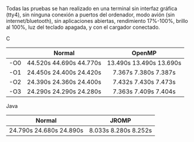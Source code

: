 Todas las pruebas se han realizado en una terminal sin interfaz gráfica (tty4), sin ninguna conexión a puertos del
ordenador, modo avión (sin internet/bluetooth), sin aplicaciones abiertas, rendimiento
17%-100%, brillo al 100%, luz del teclado apagada, y con el cargador conectado.

C

|     |         Normal          |         OpenMP          |
|:---:|:-----------------------:|:-----------------------:|
| -O0 | 44.520s 44.690s 44.770s | 13.490s 13.490s 13.690s |
| -O1 | 24.450s 24.400s 24.420s |  7.367s 7.380s 7.387s   |
| -O2 | 24.390s 24.360s 24.400s |  7.432s 7.430s 7.473s   |
| -O3 | 24.290s 24.290s 24.280s |  7.363s 7.409s 7.404s   |

Java

|         Normal          |        JROMP         |
|:-----------------------:|:--------------------:|
| 24.790s 24.680s 24.890s | 8.033s 8.280s 8.252s |
